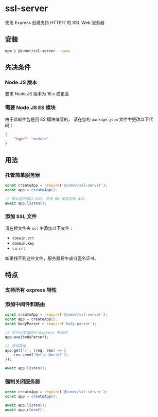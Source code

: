 # ssl-server
使用 Express 创建支持 HTTP/2 的 SSL Web 服务器

## 安装
```bash
npm i @sumor/ssl-server --save
```

## 先决条件

### Node.JS 版本
要求 Node.JS 版本为 16.x 或更高

### 需要 Node.JS ES 模块
由于此软件包是用 ES 模块编写的，
请在您的 ```package.json``` 文件中更改以下代码：
```json
{
    "type": "module"
}
```

## 用法

### 托管简单服务器

```javascript
const createApp = require('@sumor/ssl-server');
const app = createApp();

// 默认监听端口 443，并将 80 重定向到 443
await app.listen();
```


### 添加 SSL 文件
请在根文件夹 ```ssl``` 中添加以下文件：
- ```domain.crt```
- ```domain.key```
- ```ca.crt```

如果找不到这些文件，服务器将生成自签名证书。

## 特点

### 支持所有 express 特性

### 添加中间件和路由

```javascript
const createApp = require('@sumor/ssl-server');
const app = createApp();
const bodyParser = require('body-parser');

// 您可以添加任何 express 中间件
app.use(bodyParser);

// 添加路由
app.get('/', (req, res) => {
    res.send('Hello World!');
});

await app.listen();
```

### 强制关闭服务器

```javascript
const createApp = require('@sumor/ssl-server');
const app = createApp();

await app.listen();
await app.close();
```